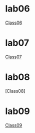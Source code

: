 # lab06

[Class06]()

# lab07

[Class07](images/sshotclass07.jpg)

# lab08

[Class08]

# lab09

[Class09](images/sshotclass09.jpg)
